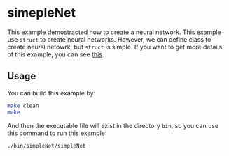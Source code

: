 # simepleNet
This example demostracted how to create a neural network. This example use `struct` to create neural networks. However, we can define class to create neursl netowrk, but `struct` is simple. If you want to get more details of this example, you can see [this](https://pytorch.org/tutorials/advanced/cpp_frontend.html#module-api-basics).

## Usage
You can build this example by:
```bash
make clean
make
```

And then the executable file will exist in the directory `bin`, so you can use this command to run this example:
```bash
./bin/simpleNet/simpleNet
```
